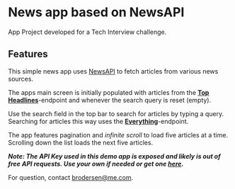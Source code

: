 # News app based on NewsAPI
App Project developed for a Tech Interview challenge.

## Features

This simple news app uses [NewsAPI](https://newsapi.org) to fetch articles from various news sources.

The apps main screen is initially populated with articles from the **[Top Headlines](https://newsapi.org/docs/endpoints/top-headlines)**-endpoint and whenever the search query is reset (empty).

Use the search field in the top bar to search for articles by typing a query. Searching for articles this way uses the **[Everything](https://newsapi.org/docs/endpoints/everything)**-endpoint.

The app features pagination and _infinite scroll_ to load five articles at a time. Scrolling down the list loads the next five articles.

***Note: The API Key used in this demo app is exposed and likely is out of free API requests. Use your own if needed or get one [here](https://newsapi.org/register).***

For question, contact [brodersen@me.com](mailto:brodersen@me.com).
